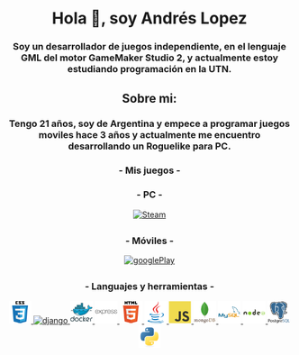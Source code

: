 <h1 align="center">Hola 👋, soy Andrés Lopez</h1>
<h3 align="center">Soy un desarrollador de juegos independiente, en el lenguaje GML del motor GameMaker Studio 2, y actualmente estoy estudiando programación en la UTN.</h3> 
<h2 align="center">Sobre mi:</h2>
<h3 align="center">Tengo 21 años, soy de Argentina y empece a programar juegos moviles hace 3 años y actualmente me encuentro desarrollando un Roguelike para PC.</h3>
<h3 align="center">- Mis juegos -</h3>
<h3 align="center">- PC -</h3>
<a href="https://store.steampowered.com/app/2578060/Rogue_Souls/?beta=1" target="_blank">
<p align="center"><img src="https://cdn.akamai.steamstatic.com/steam/apps/2578060/header_spanish.jpg" Color=white alt=Steam style="margin-bottom: 5px;"/></p>
</a>
<h3 align="center">- Móviles -</h3>
<a href="https://play.google.com/store/search?q=pub%3ATeJonGames&c=apps&hl=es_AR&gl=US" target="_blank">
<p align="center"><img src="https://upload.wikimedia.org/wikipedia/commons/thumb/7/7a/Google_Play_2022_logo.svg/1200px-Google_Play_2022_logo.svg.png" Color=white alt=googlePlay style="margin-bottom: 5px;" width="600" height="108"/></p>
</a>
<h3 align="center">- Languajes y herramientas -</h3>
<p align="center"> <a href="https://www.w3schools.com/css/" target="_blank" rel="noreferrer"> <img src="https://raw.githubusercontent.com/devicons/devicon/master/icons/css3/css3-original-wordmark.svg" alt="css3" width="40" height="40"/> </a> <a href="https://www.djangoproject.com/" target="_blank" rel="noreferrer"> <img src="https://cdn.worldvectorlogo.com/logos/django.svg" alt="django" width="40" height="40"/> </a> <a href="https://www.docker.com/" target="_blank" rel="noreferrer"> <img src="https://raw.githubusercontent.com/devicons/devicon/master/icons/docker/docker-original-wordmark.svg" alt="docker" width="40" height="40"/> </a> <a href="https://expressjs.com" target="_blank" rel="noreferrer"> <img src="https://raw.githubusercontent.com/devicons/devicon/master/icons/express/express-original-wordmark.svg" alt="express" width="40" height="40"/> </a>  <a href="https://www.w3.org/html/" target="_blank" rel="noreferrer"> <img src="https://raw.githubusercontent.com/devicons/devicon/master/icons/html5/html5-original-wordmark.svg" alt="html5" width="40" height="40"/> </a> <a href="https://www.java.com" target="_blank" rel="noreferrer"> <img src="https://raw.githubusercontent.com/devicons/devicon/master/icons/java/java-original.svg" alt="java" width="40" height="40"/> </a> <a href="https://developer.mozilla.org/en-US/docs/Web/JavaScript" target="_blank" rel="noreferrer"> <img src="https://raw.githubusercontent.com/devicons/devicon/master/icons/javascript/javascript-original.svg" alt="javascript" width="40" height="40"/> </a> <a href="https://www.mongodb.com/" target="_blank" rel="noreferrer"> <img src="https://raw.githubusercontent.com/devicons/devicon/master/icons/mongodb/mongodb-original-wordmark.svg" alt="mongodb" width="40" height="40"/> </a> <a href="https://www.mysql.com/" target="_blank" rel="noreferrer"> <img src="https://raw.githubusercontent.com/devicons/devicon/master/icons/mysql/mysql-original-wordmark.svg" alt="mysql" width="40" height="40"/> </a> <a href="https://nodejs.org" target="_blank" rel="noreferrer"> <img src="https://raw.githubusercontent.com/devicons/devicon/master/icons/nodejs/nodejs-original-wordmark.svg" alt="nodejs" width="40" height="40"/> </a>  <a href="https://www.postgresql.org" target="_blank" rel="noreferrer"> <img src="https://raw.githubusercontent.com/devicons/devicon/master/icons/postgresql/postgresql-original-wordmark.svg" alt="postgresql" width="40" height="40"/> </a> <a href="https://www.python.org" target="_blank" rel="noreferrer"> <img src="https://raw.githubusercontent.com/devicons/devicon/master/icons/python/python-original.svg" alt="python" width="40" height="40"/> </a></p>
<div align="center">
